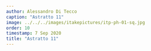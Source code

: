 ```yaml
---
author: Alessandro Di Tecco
caption: "Astratto 11"
image: ../../../images/itakepictures/itp-ph-01-sq.jpg
order: 10
timestamp: 7 Sep 2020
title: "Astratto 11"
---
```

